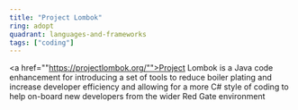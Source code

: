 ```yaml
---
title: "Project Lombok"
ring: adopt
quadrant: languages-and-frameworks
tags: ["coding"]
---
```


<a href=""https://projectlombok.org/"">Project Lombok</a> is a Java code enhancement for introducing a set of tools to reduce boiler plating and increase developer efficiency and allowing for a more C# style of coding to help on-board new developers from the wider Red Gate environment
